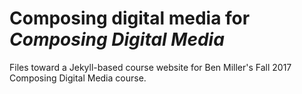 # Composing digital media for *Composing Digital Media* 
Files toward a Jekyll-based course website for Ben Miller's Fall 2017 Composing Digital Media course.
